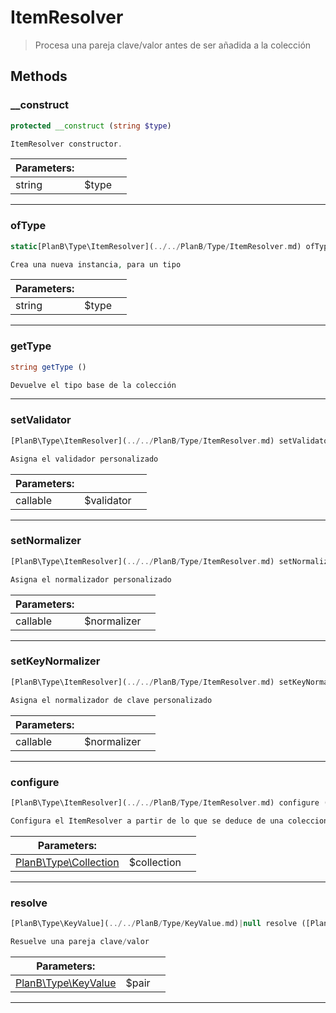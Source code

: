 
                                                                                                                                            
    
# ItemResolver


> Procesa una pareja clave/valor antes de ser añadida a la colección
>
> 








## Methods

### __construct
``` php
protected __construct (string $type)

ItemResolver constructor.

```

|Parameters: | | |
| --- | --- | --- |
|string |$type |  |

---


### ofType
``` php
static[PlanB\Type\ItemResolver](../../PlanB/Type/ItemResolver.md) ofType (string $type)

Crea una nueva instancia, para un tipo

```

|Parameters: | | |
| --- | --- | --- |
|string |$type |  |

---


### getType
``` php
string getType ()

Devuelve el tipo base de la colección

```


---


### setValidator
``` php
[PlanB\Type\ItemResolver](../../PlanB/Type/ItemResolver.md) setValidator (callable $validator)

Asigna el validador personalizado

```

|Parameters: | | |
| --- | --- | --- |
|callable |$validator |  |

---


### setNormalizer
``` php
[PlanB\Type\ItemResolver](../../PlanB/Type/ItemResolver.md) setNormalizer (callable $normalizer)

Asigna el normalizador personalizado

```

|Parameters: | | |
| --- | --- | --- |
|callable |$normalizer |  |

---


### setKeyNormalizer
``` php
[PlanB\Type\ItemResolver](../../PlanB/Type/ItemResolver.md) setKeyNormalizer (callable $normalizer)

Asigna el normalizador de clave personalizado

```

|Parameters: | | |
| --- | --- | --- |
|callable |$normalizer |  |

---


### configure
``` php
[PlanB\Type\ItemResolver](../../PlanB/Type/ItemResolver.md) configure ([PlanB\Type\Collection](../../PlanB/Type/Collection.md) $collection)

Configura el ItemResolver a partir de lo que se deduce de una coleccion

```

|Parameters: | | |
| --- | --- | --- |
|[PlanB\Type\Collection](../../PlanB/Type/Collection.md) |$collection |  |

---


### resolve
``` php
[PlanB\Type\KeyValue](../../PlanB/Type/KeyValue.md)|null resolve ([PlanB\Type\KeyValue](../../PlanB/Type/KeyValue.md) $pair)

Resuelve una pareja clave/valor

```

|Parameters: | | |
| --- | --- | --- |
|[PlanB\Type\KeyValue](../../PlanB/Type/KeyValue.md) |$pair |  |

---


                                                                                                                                                                                                                                                                                                                                                                                                            
    
                                                                                                                                                                                                                                                                             
                